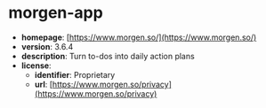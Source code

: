 # morgen-app

- **homepage**: [https://www.morgen.so/](https://www.morgen.so/)
- **version**: 3.6.4
- **description**: Turn to-dos into daily action plans
- **license**:
  - **identifier**: Proprietary
  - **url**: [https://www.morgen.so/privacy](https://www.morgen.so/privacy)

